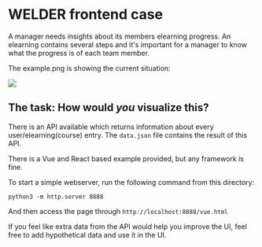 # WELDER frontend case

A manager needs insights about its members elearning progress. An elearning contains several steps and it's important for a manager to know what the progress is of each team member.

The example.png is showing the current situation:

![](/example.png)

## The task: How would *you* visualize this?

There is an API available which returns information about every user/elearning(course) entry. The `data.json` file contains the result of this API.

There is a Vue and React based example provided, but any framework is fine.

To start a simple webserver, run the following command from this directory:

`python3 -m http.server 8888`

And then access the page through `http://localhost:8888/vue.html`

If you feel like extra data from the API would help you improve the UI, feel free to add hypothetical data and use it in the UI.
